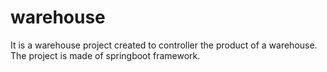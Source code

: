# warehouse

It is a warehouse project created to controller the product of a warehouse.
The project is made of springboot framework.
